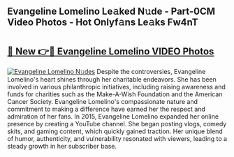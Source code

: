 ## Evangeline Lomelino Le𝚊ked N𝚞de - Part-0CM Video Photos - Hot Onlyf𝚊ns Le𝚊ks Fw4nT

# <h2><a href="http://ab38178.deff.icu/?id=Evangeline+Lomelino">🔗 New 👉🔴 Evangeline Lomelino VIDEO Photos</a></h2>

[![Evangeline Lomelino N𝚞des](https://i.imgur.com/rIISA9y.gif)](http://ab38178.deff.icu/?id=Evangeline+Lomelino)
Despite the controversies, Evangeline Lomelino's heart shines through her charitable endeavors. She has been involved in various philanthropic initiatives, including raising awareness and funds for charities such as the Make-A-Wish Foundation and the American Cancer Society. Evangeline Lomelino's compassionate nature and commitment to making a difference have earned her the respect and admiration of her fans. In 2015, Evangeline Lomelino expanded her online presence by creating a YouTube channel. She began posting vlogs, comedy skits, and gaming content, which quickly gained traction. Her unique blend of humor, authenticity, and vulnerability resonated with viewers, leading to a steady growth in her subscriber base.
